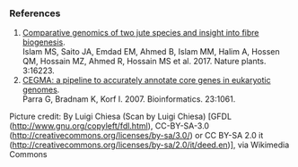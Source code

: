 ### References

1.  [Comparative genomics of two jute species and insight into fibre
    biogenesis](http://europepmc.org/abstract/MED/28134914).\
    Islam MS, Saito JA, Emdad EM, Ahmed B, Islam MM, Halim A, Hossen QM,
    Hossain MZ, Ahmed R, Hossain MS et al. 2017. Nature plants. 3:16223.
2.  [CEGMA: a pipeline to accurately annotate core genes in eukaryotic
    genomes](http://europepmc.org/abstract/MED/17332020).\
    Parra G, Bradnam K, Korf I. 2007. Bioinformatics. 23:1061.

Picture credit: By Luigi Chiesa (Scan by Luigi Chiesa) \[GFDL
(<http://www.gnu.org/copyleft/fdl.html>), CC-BY-SA-3.0
(<http://creativecommons.org/licenses/by-sa/3.0/>) or CC BY-SA 2.0 it
(<http://creativecommons.org/licenses/by-sa/2.0/it/deed.en>)\], via
Wikimedia Commons
